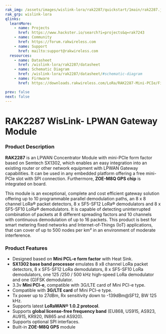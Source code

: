 ```yaml
---
rak_img: /assets/images/wislink-lora/rak2287/quickstart/1main/rak2287.jpg
rak_grp: wislink-lora
qlinks:
  learnMore:
    - name: Projects
      href: https://www.hackster.io/search?i=projects&q=rak7243
    - name: Community
      href: https://forum.rakwireless.com
    - name: Support
      href: mailto:support@rakwireless.com
  resources:
    - name: Datasheet
      href: /wislink-lora/rak2287/datasheet
    - name: Schematic Diagram
      href: /wislink-lora/rak2287/datasheet/#schematic-diagram
    - name: Firmware
      href: https://downloads.rakwireless.com/LoRa/RAK2287-Mini-PCIe/Firmware/

prev: false
next: false
---
```


# RAK2287 WisLink- LPWAN Gateway Module

<rk-img
  src="/assets/images/wislink-lora/rak2287/datasheet/overview/aprgtyyf6arxkxu7rjyl.jpg"
  width="50%"
  caption="RAK2287 WisLink- LPWAN Gateway Module"
/>

### Product Description

**RAK2287** is an LPWAN Concentrator Module with mini-PCIe form factor based on Semtech SX1302, which enables an easy integration into an existing router or other network equipment with LPWAN Gateway capabilities. It can be used in any embedded platform offering a free mini-PCIe slot with SPI connection. Furthermore, **ZOE-M8Q GPS chip** is integrated on board.

This module is an exceptional, complete and cost efficient gateway solution offering up to 10 programmable parallel demodulation paths, an 8 x 8 channel LoRa® packet detectors, 8 x SF5-SF12 LoRa® demodulators and 8 x SF5-SF10 LoRa® demodulators. It is capable of detecting uninterrupted combination of packets at 8 different spreading factors and 10 channels with continuous demodulation of up to 16 packets. This product is best for smart metering fixed networks and Internet-of-Things (IoT) applications, that can cover of up to 500 nodes per km² in an environment of moderate interference.

<rk-btn
  src="../quickstart/"
  label="Get Started with RAK2287 WisLink- LPWAN Gateway Module"
/>

<rk-quick-links :params="$frontmatter.qlinks" />

### Product Features

- Designed based on **Mini PCL-e form factor** with Heat Sink.
- **SX1302 base band processor** emulates 8 x8 channel LoRa packet detectors, 8 x SF5-SF12 LoRa demodulators, 8 x SF5-SF10 LoRa demodulators, one 125 /250 / 500 kHz high-speed LoRa demodulator and one (G)FSK demodulator.
- 3.3v **Mini PCI-e**, compatible with 3G/LTE card of Mini PCI-e type.
- Compatible with **3G/LTE card** of Mini PCI-e type.
- Tx power up to 27dBm, Rx sensitivity down to -139dBm@SF12, BW 125 kHz.
- Supports latest **LoRaWAN® 1.0.2 protocol**.
- Supports **global license-free frequency band** (EU868, US915, AS923, AU915, KR920, IN865 and AS920).
- Supports optional SPI interfaces.
- Built-in **ZOE-M8Q GPS** module

<rk-btn
  src="https://store.rakwireless.com/products/rak2287-lpwan-gateway-concentrator-module/"
  label="Buy a RAK2287 LPWAN Concentrator Module"
  _blank
/>

